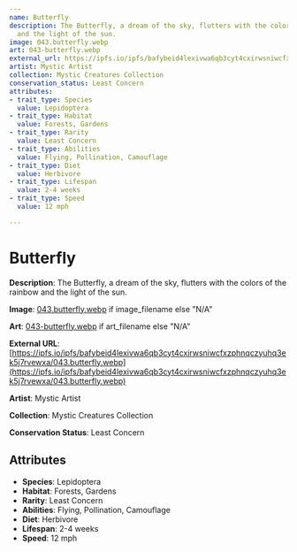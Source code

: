 ```yaml
---
name: Butterfly
description: The Butterfly, a dream of the sky, flutters with the colors of the rainbow
  and the light of the sun.
image: 043.butterfly.webp
art: 043-butterfly.webp
external_url: https://ipfs.io/ipfs/bafybeid4lexivwa6qb3cyt4cxirwsniwcfxzphnqczyuhq3ek5j7rvewxa/043.butterfly.webp
artist: Mystic Artist
collection: Mystic Creatures Collection
conservation_status: Least Concern
attributes:
- trait_type: Species
  value: Lepidoptera
- trait_type: Habitat
  value: Forests, Gardens
- trait_type: Rarity
  value: Least Concern
- trait_type: Abilities
  value: Flying, Pollination, Camouflage
- trait_type: Diet
  value: Herbivore
- trait_type: Lifespan
  value: 2-4 weeks
- trait_type: Speed
  value: 12 mph

---
```


# Butterfly

**Description**: The Butterfly, a dream of the sky, flutters with the colors of the rainbow and the light of the sun.

**Image**: [043.butterfly.webp](./043.butterfly.webp) if image_filename else "N/A"

**Art**: [043-butterfly.webp](./043-butterfly.webp) if art_filename else "N/A"

**External URL**: [https://ipfs.io/ipfs/bafybeid4lexivwa6qb3cyt4cxirwsniwcfxzphnqczyuhq3ek5j7rvewxa/043.butterfly.webp](https://ipfs.io/ipfs/bafybeid4lexivwa6qb3cyt4cxirwsniwcfxzphnqczyuhq3ek5j7rvewxa/043.butterfly.webp)

**Artist**: Mystic Artist

**Collection**: Mystic Creatures Collection

**Conservation Status**: Least Concern

## Attributes
- **Species**: Lepidoptera
- **Habitat**: Forests, Gardens
- **Rarity**: Least Concern
- **Abilities**: Flying, Pollination, Camouflage
- **Diet**: Herbivore
- **Lifespan**: 2-4 weeks
- **Speed**: 12 mph
